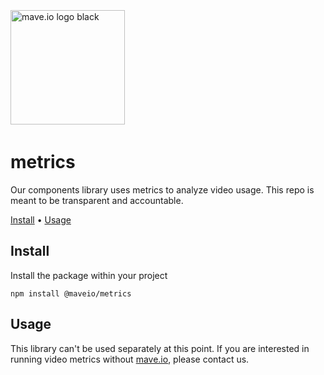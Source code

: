 <div>
<br />
<p style="padding: 4px 0;">
  <a href="https://mave.io">
    <picture>
      <source srcset="https://mave.io/images/logo_white.svg" media="(prefers-color-scheme: dark)">
      <img src="https://mave.io/images/logo.svg"  alt="mave.io logo black" style="width: 183px;">
    </picture>
  </a>
</p>

# metrics

Our components library uses metrics to analyze video usage. This repo is meant to be transparent and accountable.


[Install](#install) •
[Usage](#usage)


## Install

Install the package within your project

```
npm install @maveio/metrics
```

## Usage

This library can't be used separately at this point. If you are interested in running video metrics without [mave.io](https://mave.io), please contact us.
